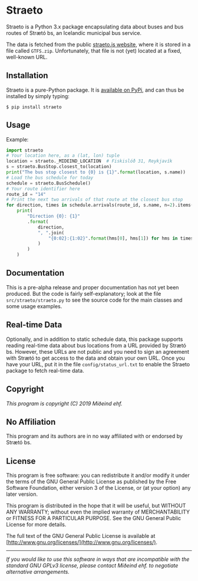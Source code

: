 
# Straeto

Straeto is a Python 3.x package encapsulating data about buses and bus
routes of Strætó bs, an Icelandic municipal bus service.

The data is fetched from the public [straeto.is website](https://straeto.is),
where it is stored in a file called `GTFS.zip`. Unfortunately, that file
is not (yet) located at a fixed, well-known URL.

## Installation

Straeto is a pure-Python package. It
is [available on PyPi](https://pypi.org/project/straeto/),
and can thus be installed by simply typing:

```shell
$ pip install straeto
```

## Usage

Example:

```python
import straeto
# Your location here, as a (lat, lon) tuple
location = straeto._MIDEIND_LOCATION  # Fiskislóð 31, Reykjavík
s = straeto.BusStop.closest_to(location)
print("The bus stop closest to {0} is {1}".format(location, s.name))
# Load the bus schedule for today
schedule = straeto.BusSchedule()
# Your route identifier here
route_id = "14"
# Print the next two arrivals of that route at the closest bus stop
for direction, times in schedule.arrivals(route_id, s.name, n=2).items():
    print(
        "Direction {0}: {1}"
        .format(
            direction,
            ", ".join(
                "{0:02}:{1:02}".format(hms[0], hms[1]) for hms in times
            )
        )
    )
```

## Documentation

This is a pre-alpha release and proper documentation has not yet been
produced. But the code is fairly self-explanatory; look at the file
`src/straeto/straeto.py` to see the source code for the main classes
and some usage examples.

## Real-time Data

Optionally, and in addition to static schedule data, this package supports
reading real-time data about bus locations from a URL
provided by Strætó bs.  However, these URLs are not public and you need to sign
an agreement with Strætó to get access to the data and obtain your own URL. Once you
have your URL, put it in the file `config/status_url.txt` to enable the Straeto
package to fetch real-time data.

## Copyright

*This program is copyright (C) 2019 Miðeind ehf.*

## No Affiliation

This program and its authors are in no way affiliated with or endorsed by
Strætó bs.

## License

This program is free software: you can redistribute it and/or modify
it under the terms of the GNU General Public License as published by
the Free Software Foundation, either version 3 of the License, or
(at your option) any later version.

This program is distributed in the hope that it will be useful,
but WITHOUT ANY WARRANTY; without even the implied warranty of
MERCHANTABILITY or FITNESS FOR A PARTICULAR PURPOSE.  See the
GNU General Public License for more details.

The full text of the GNU General Public License is available at
[http://www.gnu.org/licenses/](http://www.gnu.org/licenses/).

---

*If you would like to use this software in ways that are incompatible*
*with the standard GNU GPLv3 license, please contact Miðeind ehf.*
*to negotiate alternative arrangements.*
